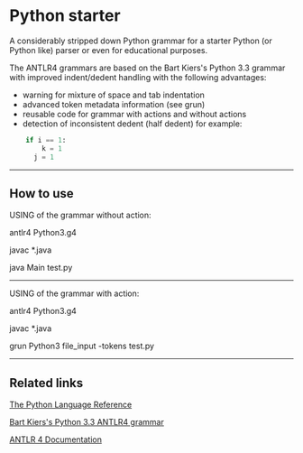 # Python starter &nbsp; 

A considerably stripped down Python grammar for a starter Python (or Python like) parser or even for educational purposes. 

The ANTLR4 grammars are based on the Bart Kiers's Python 3.3 grammar with improved indent/dedent handling with the following advantages:
-  warning for mixture of space and tab indentation
-  advanced token metadata information (see grun)
-  reusable code for grammar with actions and without actions
-  detection of inconsistent dedent (half dedent)
    for example:
```python
    if i == 1:
        k = 1
      j = 1
```

------------

## How to use
USING of the grammar without action:

antlr4 Python3.g4

javac *.java

java Main test.py

------------

USING of the grammar with action:

antlr4 Python3.g4

javac *.java

grun Python3 file_input -tokens test.py

------------

## Related links

[The Python Language Reference](https://docs.python.org/3.3/reference/grammar.html)

[Bart Kiers's Python 3.3 ANTLR4 grammar](https://github.com/bkiers/python3-parser)

[ANTLR 4 Documentation](https://github.com/antlr/antlr4/blob/4.7.2/doc/index.md)


